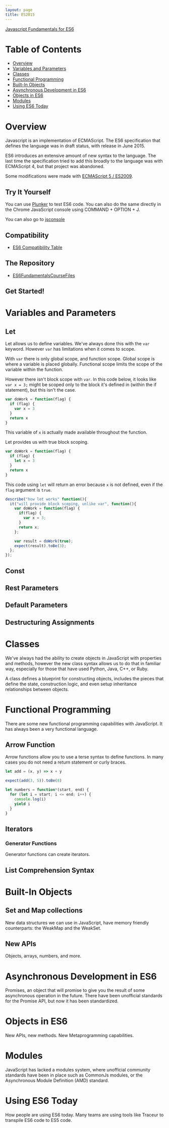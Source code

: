 ```yaml
---
layout: page
title: ES2015
---
```


[Javascript Fundamentals for ES6](https://app.pluralsight.com/library/courses/javascript-fundamentals-es6/table-of-contents)

# Table of Contents

- [Overview](#overview)
- [Variables and Parameters](#variables-and-parameters)
- [Classes](#classes)
- [Functional Programming](#functional-programming)
- [Built-In Objects](#built-in-objects)
- [Asynchronous Development in ES6](#asynchronous-development-in-es6)
- [Objects in ES6](#objects-in-es6)
- [Modules](#modules)
- [Using ES6 Today](#using-es6-today)

# Overview

Javascript is an implementation of ECMAScript. The ES6 specification
that defines the language was in draft status, with release in June 2015.

ES6 introduces an extensive amount of new syntax to the language.
The last time the specification tried to add this broadly to the language
was with ECMAScript 4, but that project was abandoned.

Some modifications were made with [ECMAScript 5 / ES2009](https://www.w3schools.com/js/js_es5.asp).

## Try It Yourself

You can use [Plunker](http://plnkr.co/) to test ES6 code. You can also do the
same directly in the Chrome JavaScript console using COMMAND + OPTION + J.

You can also go to [jsconsole](https://jsconsole.com/)

## Compatibility

- [ES6 Compatibility Table](http://kangax.github.io/compat-table/es6/)

## The Repository

- [ES6FundamentalsCourseFiles](https://github.com/joeeames/ES6FundamentalsCourseFiles)

## Get Started!

# Variables and Parameters

## Let

Let allows us to define variables. We've always done this with the `var` keyword.
However `var` has limitations when it comes to scope.

With `var` there is only global scope, and function scope. Global scope is where
a variable is placed globally. Functional scope limits the scope of the variable
within the function.

However there isn't block scope with `var`. In this code below, it looks like
`var x = 3;` might be scoped only to the block it's defined in (within the if
statement), but this isn't the case.

```javascript
var doWork = function(flag) {
  if (flag) {
    var x = 3
  }
  return x
}
```

This variable of `x` is actually made available throughout the function.

Let provides us with true block scoping.

```javascript
var doWork = function(flag) {
  if (flag) {
    let x = 3
  }
  return x
}
```

This code using `let` will return an error because `x` is not defined, even if
the `flag` argument is `true`.

```javascript
describe("how let works" function(){
  it("will provide block scoping, unlike var", function(){
    var doWork = function(flag) {
      if(flag) {
        var x = 3;
      }
      return x;
    };

    var result = doWork(true);
    expect(result).toBe(3);
  };
});
```

## Const

## Rest Parameters

## Default Parameters

## Destructuring Assignments

# Classes

We've always had the ability to create objects in JavaScript with properties
and methods, however the new class syntax allows us to do that in familiar way,
especially for those that have used Python, Java, C++, or Ruby.

A class defines a blueprint for constructing objects, includes the pieces that
define the state, construction logic, and even setup inheritance relationships
between objects.

# Functional Programming

There are some new functional programming capabilities with JavaScript. It has
always been a very functional language.

## Arrow Function

Arrow functions allow you to use a terse syntax to define functions. In many
cases you do not need a return statement or curly braces.

```javascript
let add = (x, y) => x + y

expect(add(3, 5)).toBe(8)
```

```javascript
let numbers = function*(start, end) {
  for (let i = start; i <= end; i++) {
    console.log(i)
    yield i
  }
}
```

## Iterators

### Generator Functions

Generator functions can create iterators.

## List Comprehension Syntax

# Built-In Objects

## Set and Map collections

New data structures we can use in JavaScript, have memory friendly counterparts:
the WeakMap and the WeakSet.

## New APIs

Objects, arrays, numbers, and more.

# Asynchronous Development in ES6

Promises, an object that will promise to give you the result of some asynchronous
operation in the future. There have been unofficial standards for the Promise
API, but now it has been standardized.

# Objects in ES6

New APIs, new methods. New Metaprogramming capabilities.

# Modules

JavaScript has lacked a modules system, where unofficial community standards
have been in place such as CommonJs modules, or the Asynchronous Module
Definition (AMD) standard.

# Using ES6 Today

How people are using ES6 today. Many teams are using tools like Traceur to
transpile ES6 code to ES5 code.
